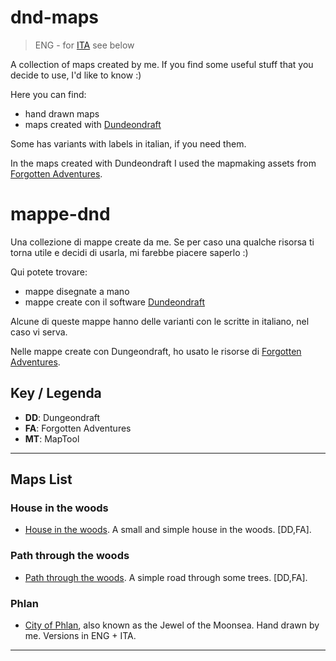 # dnd-maps

> ENG - for [ITA](#mappe-dnd) see below

A collection of maps created by me. If you find some useful stuff that you decide
to use, I'd like to know :)


Here you can find:

- hand drawn maps
- maps created with [Dundeondraft](https://dungeondraft.net/)

Some has variants with labels in italian, if you need them.

In the maps created with Dundeondraft I used the mapmaking assets from
[Forgotten Adventures](https://www.forgotten-adventures.net/).


# mappe-dnd

Una collezione di mappe create da me. Se per caso una qualche risorsa ti torna
utile e decidi di usarla, mi farebbe piacere saperlo :)


Qui potete trovare:

- mappe disegnate a mano
- mappe create con il software [Dundeondraft](https://dungeondraft.net/)

Alcune di queste mappe hanno delle varianti con le scritte in italiano, nel
caso vi serva.

Nelle mappe create con Dungeondraft, ho usato le risorse di
[Forgotten Adventures](https://www.forgotten-adventures.net/).


## Key / Legenda

- **DD**: Dungeondraft
- **FA**: Forgotten Adventures
- **MT**: MapTool

---

## Maps List

### House in the woods

- [House in the woods](maps/buildings/house-in-the-woods). A small and simple
  house in the woods. [DD,FA].


### Path through the woods

- [Path through the woods](maps/random/path-through-the-woods). A simple road
  through some trees. [DD,FA].


### Phlan

- [City of Phlan](maps/city-phlan), also known as the Jewel of the Moonsea.
  Hand drawn by me. Versions in ENG + ITA.



---
